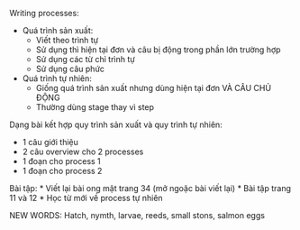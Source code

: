 Writing processes:
* Quá trình sản xuất: 
    * Viết theo trình tự
    * Sử dụng thì hiện tại đơn và câu bị động trong phần lớn trường hợp
    * Sử dụng các từ chỉ trình tự
    * Sử dụng câu phức
* Quá trình tự nhiên:
    * Giống quá trình sản xuất nhưng dùng hiện tại đơn VÀ CÂU CHỦ ĐỘNG
    * Thường dùng stage thay vì step

Dạng bài kết hợp quy trình sản xuất và quy trình tự nhiên:
* 1 câu giới thiệu
* 2 câu overview cho 2 processes
* 1 đoạn cho process 1
* 1 đoạn cho process 2 

Bài tập: 
    * Viết lại bài ong mật trang 34 (mở ngoặc bài viết lại)
    * Bài tập trang 11 và 12
    * Học từ mới về process tự nhiên

NEW WORDS: Hatch, nymth, larvae, reeds, small stons, salmon eggs